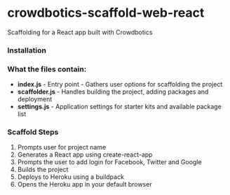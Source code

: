 # crowdbotics-scaffold-web-react
Scaffolding for a React app built with Crowdbotics

### Installation

### What the files contain:

- **index.js** - Entry point - Gathers user options for scaffolding the project
- **scaffolder.js** - Handles building the project, adding packages and deployment
- **settings.js** - Application settings for starter kits and available package list

### Scaffold Steps

1) Prompts user for project name
2) Generates a React app using create-react-app
3) Prompts the user to add login for Facebook, Twitter and Google
4) Builds the project
5) Deploys to Heroku using a buildpack
6) Opens the Heroku app in your default browser